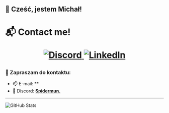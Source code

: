 ## 👋 Cześć, jestem Michał!
<h1> 📬 Contact me!

<p align="center">
<!--   <a href="mailto:twojemail@gmail.com">
    <img alt="Gmail" src="https://img.shields.io/badge/Gmail-D14836?style=for-the-badge&logo=gmail&logoColor=white" />
  </a> -->
  <a href="https://discord.com/users/spidermun.">
    <img alt="Discord" src="https://img.shields.io/badge/Discord-5865F2?style=for-the-badge&logo=discord&logoColor=white" />
  </a>
  <a href="https://www.linkedin.com/in/micha%C5%82-trela-702687321/">
    <img alt="LinkedIn" src="https://img.shields.io/badge/LinkedIn-0077B5?style=for-the-badge&logo=linkedin&logoColor=white" />
  </a>
</p>

### 💬 Zapraszam do kontaktu:
- 📫 E-mail: **
- 💬 Discord: **[Spidermun.](https://discord.com/users/spidermun.)**
---

![GitHub Stats](https://github-readme-stats.vercel.app/api?username=spidermun&show_icons=true&theme=tokyonight)
